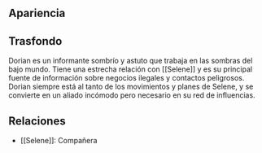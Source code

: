 ## Apariencia


## Trasfondo
Dorian es un informante sombrío y astuto que trabaja en las sombras del bajo mundo. Tiene una estrecha relación con [[Selene]] y es su principal fuente de información sobre negocios ilegales y contactos peligrosos. Dorian siempre está al tanto de los movimientos y planes de Selene, y se convierte en un aliado incómodo pero necesario en su red de influencias.

## Relaciones
- [[Selene]]: Compañera
